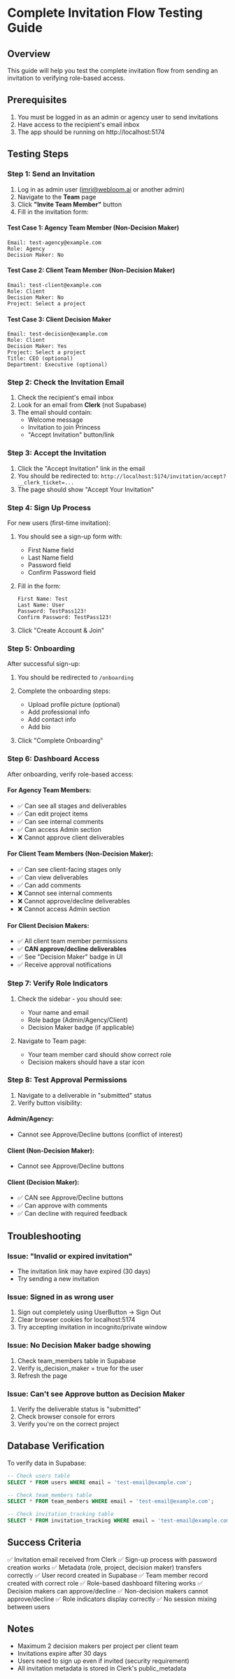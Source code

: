 # Complete Invitation Flow Testing Guide

## Overview
This guide will help you test the complete invitation flow from sending an invitation to verifying role-based access.

## Prerequisites
1. You must be logged in as an admin or agency user to send invitations
2. Have access to the recipient's email inbox
3. The app should be running on http://localhost:5174

## Testing Steps

### Step 1: Send an Invitation

1. Log in as admin user (imri@webloom.ai or another admin)
2. Navigate to the **Team** page
3. Click **"Invite Team Member"** button
4. Fill in the invitation form:

#### Test Case 1: Agency Team Member (Non-Decision Maker)
```
Email: test-agency@example.com
Role: Agency
Decision Maker: No
```

#### Test Case 2: Client Team Member (Non-Decision Maker)
```
Email: test-client@example.com  
Role: Client
Decision Maker: No
Project: Select a project
```

#### Test Case 3: Client Decision Maker
```
Email: test-decision@example.com
Role: Client
Decision Maker: Yes
Project: Select a project
Title: CEO (optional)
Department: Executive (optional)
```

### Step 2: Check the Invitation Email

1. Check the recipient's email inbox
2. Look for an email from **Clerk** (not Supabase)
3. The email should contain:
   - Welcome message
   - Invitation to join Princess
   - "Accept Invitation" button/link

### Step 3: Accept the Invitation

1. Click the "Accept Invitation" link in the email
2. You should be redirected to: `http://localhost:5174/invitation/accept?__clerk_ticket=...`
3. The page should show "Accept Your Invitation"

### Step 4: Sign Up Process

For new users (first-time invitation):

1. You should see a sign-up form with:
   - First Name field
   - Last Name field  
   - Password field
   - Confirm Password field

2. Fill in the form:
   ```
   First Name: Test
   Last Name: User
   Password: TestPass123!
   Confirm Password: TestPass123!
   ```

3. Click "Create Account & Join"

### Step 5: Onboarding

After successful sign-up:

1. You should be redirected to `/onboarding`
2. Complete the onboarding steps:
   - Upload profile picture (optional)
   - Add professional info
   - Add contact info
   - Add bio

3. Click "Complete Onboarding"

### Step 6: Dashboard Access

After onboarding, verify role-based access:

#### For Agency Team Members:
- ✅ Can see all stages and deliverables
- ✅ Can edit project items
- ✅ Can see internal comments
- ✅ Can access Admin section
- ❌ Cannot approve client deliverables

#### For Client Team Members (Non-Decision Maker):
- ✅ Can see client-facing stages only
- ✅ Can view deliverables
- ✅ Can add comments
- ❌ Cannot see internal comments
- ❌ Cannot approve/decline deliverables
- ❌ Cannot access Admin section

#### For Client Decision Makers:
- ✅ All client team member permissions
- ✅ **CAN approve/decline deliverables**
- ✅ See "Decision Maker" badge in UI
- ✅ Receive approval notifications

### Step 7: Verify Role Indicators

1. Check the sidebar - you should see:
   - Your name and email
   - Role badge (Admin/Agency/Client)
   - Decision Maker badge (if applicable)

2. Navigate to Team page:
   - Your team member card should show correct role
   - Decision makers should have a star icon

### Step 8: Test Approval Permissions

1. Navigate to a deliverable in "submitted" status
2. Verify button visibility:

#### Admin/Agency:
- Cannot see Approve/Decline buttons (conflict of interest)

#### Client (Non-Decision Maker):
- Cannot see Approve/Decline buttons

#### Client (Decision Maker):
- ✅ CAN see Approve/Decline buttons
- ✅ Can approve with comments
- ✅ Can decline with required feedback

## Troubleshooting

### Issue: "Invalid or expired invitation"
- The invitation link may have expired (30 days)
- Try sending a new invitation

### Issue: Signed in as wrong user
1. Sign out completely using UserButton → Sign Out
2. Clear browser cookies for localhost:5174
3. Try accepting invitation in incognito/private window

### Issue: No Decision Maker badge showing
1. Check team_members table in Supabase
2. Verify is_decision_maker = true for the user
3. Refresh the page

### Issue: Can't see Approve button as Decision Maker
1. Verify the deliverable status is "submitted"
2. Check browser console for errors
3. Verify you're on the correct project

## Database Verification

To verify data in Supabase:

```sql
-- Check users table
SELECT * FROM users WHERE email = 'test-email@example.com';

-- Check team_members table  
SELECT * FROM team_members WHERE email = 'test-email@example.com';

-- Check invitation_tracking table
SELECT * FROM invitation_tracking WHERE email = 'test-email@example.com';
```

## Success Criteria

✅ Invitation email received from Clerk
✅ Sign-up process with password creation works
✅ Metadata (role, project, decision maker) transfers correctly
✅ User record created in Supabase
✅ Team member record created with correct role
✅ Role-based dashboard filtering works
✅ Decision makers can approve/decline
✅ Non-decision makers cannot approve/decline
✅ Role indicators display correctly
✅ No session mixing between users

## Notes

- Maximum 2 decision makers per project per client team
- Invitations expire after 30 days
- Users need to sign up even if invited (security requirement)
- All invitation metadata is stored in Clerk's public_metadata